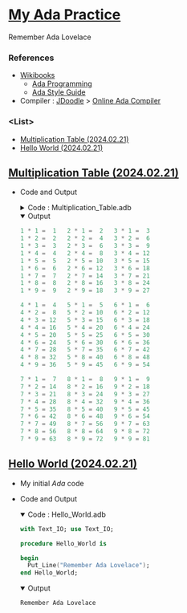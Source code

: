 # [My Ada Practice](/README.md#ada)

Remember Ada Lovelace


### References

- [Wikibooks](https://en.wikibooks.org/)
  - [Ada Programming](https://en.wikibooks.org/wiki/Ada_Programming)  
  - [Ada Style Guide](https://en.wikibooks.org/wiki/Ada_Style_Guide)
- Compiler : [JDoodle](https://www.jdoodle.com/) > [Online Ada Compiler](https://www.jdoodle.com/execute-ada-online)


### \<List>

- [Multiplication Table (2024.02.21)](#multiplication-table-20240221)
- [Hello World (2024.02.21)](#hello-world-20240221)


## [Multiplication Table (2024.02.21)](#list)

- Code and Output
  <details>
    <summary>Code : Multiplication_Table.adb</summary>

    ```ada
    with Ada.Text_IO; use Ada.Text_IO;
    with Ada.Integer_Text_IO; use Ada.Integer_Text_IO;
    ```
    ```ada
    procedure Multiplication_Table is
    -- warning: file name does not match unit name, should be "multiplication_table.adb" [enabled by default]
    begin
        for Group_Index in 0..2 loop
            for Multiplier in 1..9 loop
                for Position_In_Group in 1..3 loop
                    declare
                        Multiplicand : Integer := Group_Index * 3 + Position_In_Group;
                        Result : Integer := Multiplicand * Multiplier;
                    begin
                        Put(Multiplicand, 1);
                        Put(" * ");
                        Put(Multiplier, 1);
                        Put(" = ");
                        Put(Result, 2);
                        Put("   ");
                    end;
                end loop;
                New_Line;
            end loop;
            New_Line;
        end loop;
    end Multiplication_Table;
    ```
  </details>
  <details open="">
    <summary>Output</summary>

    ```ada
    1 * 1 =  1   2 * 1 =  2   3 * 1 =  3   
    1 * 2 =  2   2 * 2 =  4   3 * 2 =  6   
    1 * 3 =  3   2 * 3 =  6   3 * 3 =  9   
    1 * 4 =  4   2 * 4 =  8   3 * 4 = 12   
    1 * 5 =  5   2 * 5 = 10   3 * 5 = 15   
    1 * 6 =  6   2 * 6 = 12   3 * 6 = 18   
    1 * 7 =  7   2 * 7 = 14   3 * 7 = 21   
    1 * 8 =  8   2 * 8 = 16   3 * 8 = 24   
    1 * 9 =  9   2 * 9 = 18   3 * 9 = 27   

    4 * 1 =  4   5 * 1 =  5   6 * 1 =  6   
    4 * 2 =  8   5 * 2 = 10   6 * 2 = 12   
    4 * 3 = 12   5 * 3 = 15   6 * 3 = 18   
    4 * 4 = 16   5 * 4 = 20   6 * 4 = 24   
    4 * 5 = 20   5 * 5 = 25   6 * 5 = 30   
    4 * 6 = 24   5 * 6 = 30   6 * 6 = 36   
    4 * 7 = 28   5 * 7 = 35   6 * 7 = 42   
    4 * 8 = 32   5 * 8 = 40   6 * 8 = 48   
    4 * 9 = 36   5 * 9 = 45   6 * 9 = 54   

    7 * 1 =  7   8 * 1 =  8   9 * 1 =  9   
    7 * 2 = 14   8 * 2 = 16   9 * 2 = 18   
    7 * 3 = 21   8 * 3 = 24   9 * 3 = 27   
    7 * 4 = 28   8 * 4 = 32   9 * 4 = 36   
    7 * 5 = 35   8 * 5 = 40   9 * 5 = 45   
    7 * 6 = 42   8 * 6 = 48   9 * 6 = 54   
    7 * 7 = 49   8 * 7 = 56   9 * 7 = 63   
    7 * 8 = 56   8 * 8 = 64   9 * 8 = 72   
    7 * 9 = 63   8 * 9 = 72   9 * 9 = 81   
    ```
  </details>


## [Hello World (2024.02.21)](#list)

- My initial *Ada* code
- Code and Output
  <details open="">
    <summary>Code : Hello_World.adb</summary>

    ```ada
    with Text_IO; use Text_IO;
    ```
    ```ada
    procedure Hello_World is

    begin
      Put_Line("Remember Ada Lovelace");
    end Hello_World;
    ```
  </details>
  <details open="">
    <summary>Output</summary>

    ```ada
    Remember Ada Lovelace
    ```
  </details>

